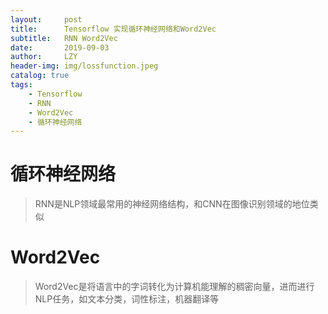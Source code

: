 ```yaml
---
layout:     post
title:      Tensorflow 实现循环神经网络和Word2Vec
subtitle:   RNN Word2Vec
date:       2019-09-03
author:     LZY
header-img: img/lossfunction.jpeg
catalog: true
tags:
    - Tensorflow
    - RNN
    - Word2Vec
    - 循环神经网络
---
```


# 循环神经网络

>RNN是NLP领域最常用的神经网络结构，和CNN在图像识别领域的地位类似



# Word2Vec

>Word2Vec是将语言中的字词转化为计算机能理解的稠密向量，进而进行NLP任务，如文本分类，词性标注，机器翻译等

